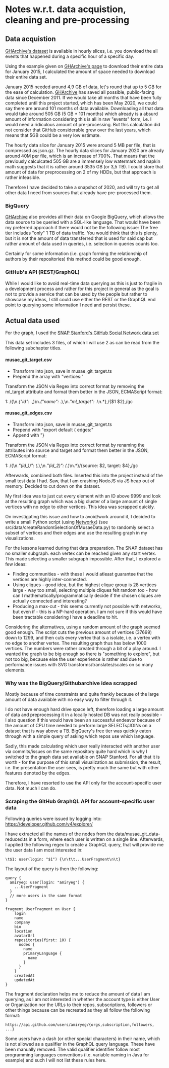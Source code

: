 # Notes w.r.t. data acquistion, cleaning and pre-processing

## Data acquistion

[GHArchive's dataset][1] is available in hourly slices, i.e. you download the all events that happened during a specific hour of a specific day.

Using the example given on [GHArchive's page][1] to download their entire data for January 2015, I calculated the amount of space needed to download their entire data set.

January 2015 needed around 4,9 GB of data, let's round that up to 5 GB for the ease of calculation.
[GHArchive][1] has saved all possible, public-facing data since December 2011.
If we would take all months that have been fully completed until this project started, which has been May 2020, we could say there are around 101 months of data available.
Downloading all that data would take around 505 GB (5 GB * 101 months) which already is a absurd amount of information considering this is all in raw "events" form, i.e. I would need a ridiculous amount of pre-processing. 
But this calculation did not consider that GitHub considerable grew over the last years, which means that 5GB could be a very low estimate.

The hourly data slice for January 2015 were around 5 MB per file, that is compressed as json.gz.
The hourly data slices for January 2020 are already around 40M per file, which is an increase of 700%.
That means that the previously calculcated 505 GB are a immensely low watermark and napkin math suggests that it is rather around 3535 GB (or 3,5 TB). I could store that amount of data for preprocessing on 2 of my HDDs, but that approach is rather infeasible.

Therefore I have decided to take a snapshot of 2020, and will try to get all other data I need from sources that already have pre-processed them.

### BigQuery

[GHArchive][1] also provides all their data on Google BigQuery, which allows the data source to be queried with a SQL-like language.
That would have been my preferred approach if there would not be the following issue: The free tier includes "only" 1 TB of data traffic.
You would think that this is plenty, but it is not the amount of data transferred that is used for said cap but rather amount of data used in queries, i.e. selection in queries counts too.

Certainly for some information (i.e. graph forming the relationship of authors by their repositories) this method could be good enough.

### GitHub's API (REST/GraphQL)

While I would like to avoid real-time data querying as this is just to fragile in a development process and rather for this project in general as the goal is not to provide a service that can be used by the people but rather to showcase my ideas, I still could use either the REST or the GraphQL end point to querying some information I need and persist these.

## Actual data used

For the graph, I used the [SNAP Stanford's GitHub Social Network data set](http://snap.stanford.edu/data/github-social.html)

This data set includes 3 files, of which I will use 2 as can be read from the following subchapter titles.

#### musae_git_target.csv

* Transform into json, save in musae_git_target.ts
* Prepend the array with "vertices:"

Transform the JSON via Regex into correct format by removing the ml_target attribute and format them better in the JSON, ECMAScript format:

1: /\{\n.*("id": .*,)\n.*("name": .*),\n.*"ml_target": .*\n.*\},/{$1 $2},/gc

#### musae_git_edges.csv

* Transform into json, save in musae_git_target.ts
* Prepend with "export default { edges:"
* Append with "}

Transform the JSON via Regex into correct format by renaming the attributes into source and target and format them better in the JSON, ECMAScript format:

1: /\{\n.*"(id_1)": (.*),\n.*"(id_2)": (.*)\n.*\}/{source: $2, target: $4},/gc

Afterwards, combined both files.
Inserted this into the project instead of the small test data I had. Saw, that I am crashing NodeJS via JS heap out of memory. Decided to cut down on the dataset.

My first idea was to just cut every element with an ID above 9999 and look at the resulting graph which was a big cluster of a large amount of single vertices with no edge to other vertices.
This idea was scrapped quickly.

On investigating this issue and how to avoid/work around it, I decided to write a small Python script (using [Networkx][3]) (see src/data/createRandomSelectionOfMusaeData.py) to randomly select a subset of vertices and their edges and use the resulting graph in my visualizations.

For the lessons learned during that data preparation.
The SNAP dataset has no smaller subgraph. each vertex can be reached given any start vertex.
This made selecting a smaller subgraph impossible.
After that, I explored a few ideas:

* Finding communities - with these I would atleast guarantee that the vertices are highly inter-connected.
* Using cliques - good idea, but the highest clique group is 28 vertices large - way too small, selecting multiple cliques felt random too - how can I mathematically/programmatically decide if the chosen cliques are actually connected and interesting?
* Producing a max-cut - this seems currently not possible with networkx, but even if - this is a NP-hard operation. I am not sure if this would have been tractable considering I have a deadline to hit.

Considering the alternatives, using a random amount of the graph seemed good enough.
The script cuts the previous amount of vertices (37699) down to 1299, and then cuts every vertex that is a isolate, i.e. a vertex with no edge to another vertex. The resulting graph thus has below 1000 vertices.
The numbers were rather created through a bit of a play around.
I wanted the graph to be big enough so there is "something to explore", but not too big, because else the user experience is rather sad due to performance issues with SVG transforms/translates/scales on so many elements.

### Why was the BigQuery/Githubarchive idea scrapped

Mostly because of time constraints and quite frankly because of the large amount of data available with no easy way to filter through it.

I do not have enough hard drive space left, therefore loading a large amount of data and preprocessing it in a locally hosted DB was not really possible - I also question if this would have been an successful endeavor because of the amount of CPU time needed to perform large SELECTs/JOINs on a dataset that is way above a TB.
BigQuery's free tier was quickly eaten through with a simple query of asking which repos use which language.

Sadly, this made calculating which user really interacted with another user via commits/issues on the same repository quite hard which is why I switched to the graph data set available on SNAP Stanford.
For all that it is worth - for the purpose of this small visualization as submission, the result, i.e. the presentation the user sees, is pretty much the same but with other features denoted by the edges.

Therefore, I have resorted to use the API only for the account-specific user data. Not much I can do.

### Scraping the GitHub GraphQL API for account-specific user data

Following queries were issued by logging into: https://developer.github.com/v4/explorer/

I have extracted all the names of the nodes from the data/musae_git_data-reduced.ts in a form, where each user is written on a single line.
Afterwards, I applied the following regex to create a GraphQL query, that will provide me the user data I am most interested in:

```
\t$1: user(login: "$1") {\n\t\t...UserFragment\n\t}
```

The layout of the query is then the following:

```
query {
  amiryeg: user(login: "amiryeg") {
    ...UserFragment
  }
  // more users in the same format
}

fragment UserFragment on User {
    login
    name
    company
    bio
    location
    avatarUrl
    repositories(first: 10) {
      nodes {
        name
        primaryLanguage {
          name
        }
      }
    }
    createdAt
    updatedAt
}
```

The fragment declaration helps me to reduce the amount of data I am querying, as I am not interested in whether the account type is either User or Organization nor the URLs to their repos, subscriptions, followers or other things because can be recreated as they all follow the following format:

```
https://api.github.com/users/amiryeg/{orgs,subscription,followers, ...}
```

Some users have a dash (or other special characters) in their name, which is not allowed as a qualifier in the GraphQL query language. These have been manually removed. The valid qualifier identifier follow most programming languages conventions (i.e. variable naming in Java for example) and such I will not list these rules here.

[1]: <https://www.gharchive.org/> "GHArchive"
[2]: <https://developers.google.com/bigquery/> "Google BigQuery"
[3]: <https://networkx.github.io> "Networkx"
